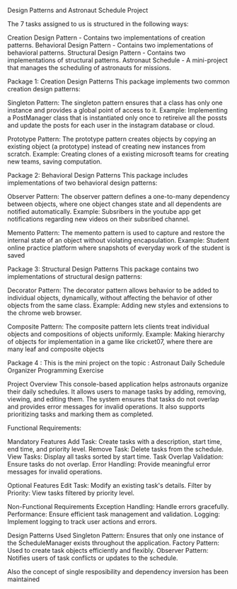 Design Patterns and Astronaut Schedule Project

The 7 tasks assigned to us is structured in the following ways:

Creation Design Pattern - Contains two implementations of creation patterns. 
Behavioral Design Pattern - Contains two implementations of behavioral patterns.
Structural Design Pattern - Contains two implementations of structural patterns.
Astronaut Schedule - A mini-project that manages the scheduling of astronauts for missions.

Package 1: Creation Design Patterns
This package implements two common creation design patterns:

Singleton Pattern:
The singleton pattern ensures that a class has only one instance and provides a global point of access to it.
Example: Implementing a PostManager class that is instantiated only once to retireive all the possts and update the posts for each user in the instagram database or cloud.

Prototype Pattern:
The prototype pattern creates objects by copying an existing object (a prototype) instead of creating new instances from scratch.
Example: Creating clones of a existing microsoft teams for creating new teams, saving computation.

Package 2: Behavioral Design Patterns
This package includes implementations of two behavioral design patterns:

Observer Pattern:
The observer pattern defines a one-to-many dependency between objects, where one object changes state and all dependents are notified automatically.
Example: Subsribers in the youtube app get notifications regarding new videos on their subsribed channel.

Memento Pattern:
The memento pattern is used to capture and restore the internal state of an object without violating encapsulation.
Example: Student online practice platform where snapshots of everyday work of the student is saved

Package 3: Structural Design Patterns
This package contains two implementations of structural design patterns:

Decorator Pattern:
The decorator pattern allows behavior to be added to individual objects, dynamically, without affecting the behavior of other objects from the same class.
Example: Adding new styles and extensions to the chrome web browser.

Composite Pattern:
The composite pattern lets clients treat individual objects and compositions of objects uniformly.
Example: Making hierarchy of objects for implementation in a game like cricket07, where there are many leaf and composite objects

Package 4 : 
This is the mini project on the topic : Astronaut Daily Schedule Organizer Programming Exercise

Project Overview
This console-based application helps astronauts organize their daily schedules. It allows users to manage tasks by adding, removing, viewing, and editing them. The system ensures that tasks do not overlap and provides error messages for invalid operations. It also supports prioritizing tasks and marking them as completed.

Functional Requirements: 

Mandatory Features
Add Task: Create tasks with a description, start time, end time, and priority level.
Remove Task: Delete tasks from the schedule.
View Tasks: Display all tasks sorted by start time.
Task Overlap Validation: Ensure tasks do not overlap.
Error Handling: Provide meaningful error messages for invalid operations.

Optional Features
Edit Task: Modify an existing task's details.
Filter by Priority: View tasks filtered by priority level.

Non-Functional Requirements
Exception Handling: Handle errors gracefully.
Performance: Ensure efficient task management and validation.
Logging: Implement logging to track user actions and errors.

Design Patterns Used
Singleton Pattern: Ensures that only one instance of the ScheduleManager exists throughout the application.
Factory Pattern: Used to create task objects efficiently and flexibly.
Observer Pattern: Notifies users of task conflicts or updates to the schedule.

Also the concept of single resposibility and dependency inversion has been maintained
